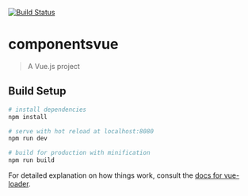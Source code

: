 [![Build Status](https://travis-ci.org/oandreazza/multiselect.svg?branch=master)](https://travis-ci.org/oandreazza/multiselect)
# componentsvue

> A Vue.js project

## Build Setup

``` bash
# install dependencies
npm install

# serve with hot reload at localhost:8080
npm run dev

# build for production with minification
npm run build
```

For detailed explanation on how things work, consult the [docs for vue-loader](http://vuejs.github.io/vue-loader).
